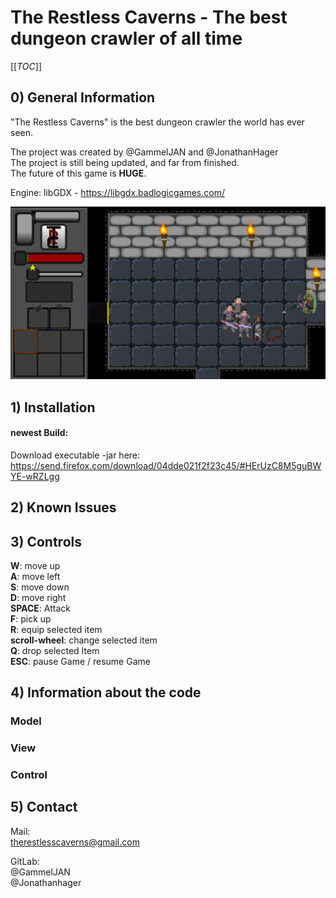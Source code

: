 # The Restless Caverns - The best dungeon crawler of all time

 

[[_TOC_]] 

## 0) General Information

"The Restless Caverns" is the best dungeon crawler the world has ever seen.  

The project was created by @GammelJAN and @JonathanHager  
The project is still being updated, and far from finished.  
The future of this game is **HUGE**.  

Engine: libGDX - https://libgdx.badlogicgames.com/  

<img src="docs/general.PNG" style="width:auto;">


## 1) Installation

#### newest Build:  

Download executable -jar here:  
https://send.firefox.com/download/04dde021f2f23c45/#HErUzC8M5guBWYE-wRZLgg  


## 2) Known Issues

## 3) Controls

**W**: move up  
**A**: move left  
**S**: move down  
**D**: move right  
**SPACE**: Attack  
**F**: pick up  
**R**: equip selected item  
**scroll-wheel**: change selected item  
**Q**: drop selected Item  
**ESC**: pause Game / resume Game  

## 4) Information about the code

### Model

### View

### Control

## 5) Contact

Mail:  
therestlesscaverns@gmail.com  

GitLab:  
@GammelJAN  
@Jonathanhager  